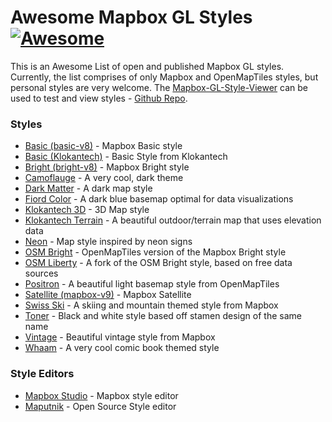 # Awesome Mapbox GL Styles [![Awesome](https://cdn.rawgit.com/sindresorhus/awesome/d7305f38d29fed78fa85652e3a63e154dd8e8829/media/badge.svg)](https://github.com/sindresorhus/awesome)

This is an Awesome List of open and published Mapbox GL styles.  Currently, the list comprises of only Mapbox and OpenMapTiles styles, but personal styles are very welcome.  The [Mapbox-GL-Style-Viewer](http://natsmaps.com/mapbox-gl-style-viewer/dist/dev/index.html) can be used to test and view styles - [Github Repo](https://github.com/NatEvatt/mapbox-gl-style-viewer).


### Styles

- [Basic (basic-v8)](https://github.com/mapbox/mapbox-gl-styles) - Mapbox Basic style
- [Basic (Klokantech)](https://github.com/openmaptiles/klokantech-basic-gl-style) - Basic Style from Klokantech
- [Bright (bright-v8)](https://github.com/mapbox/mapbox-gl-styles/blob/master/styles/bright-v8.json) - Mapbox Bright style
- [Camoflauge](https://github.com/jingsam/mapbox-gl-styles/blob/master/Camouflage.json) - A very cool, dark theme
- [Dark Matter](https://github.com/openmaptiles/dark-matter-gl-style) - A dark map style
- [Fiord Color](https://github.com/openmaptiles/fiord-color-gl-style) - A dark blue basemap optimal for data visualizations
- [Klokantech 3D](https://github.com/openmaptiles/klokantech-3d-gl-style) - 3D Map style
- [Klokantech Terrain](https://github.com/openmaptiles/klokantech-terrain-gl-style) - A beautiful outdoor/terrain map that uses elevation data
- [Neon](https://github.com/NatEvatt/awesome-mapbox-gl-styles/tree/master/styles/Neon) - Map style inspired by neon signs
- [OSM Bright](https://github.com/openmaptiles/osm-bright-gl-style) - OpenMapTiles version of the Mapbox Bright style
- [OSM Liberty](https://github.com/lukasmartinelli/osm-liberty) - A fork of the OSM Bright style, based on free data sources
- [Positron](https://github.com/openmaptiles/positron-gl-style) - A beautiful light basemap style from OpenMapTiles
- [Satellite (mapbox-v9)](https://github.com/mapbox/mapbox-gl-styles) - Mapbox Satellite
- [Swiss Ski](https://github.com/mapbox/mapbox-gl-swiss-ski-style) - A skiing and mountain themed style from Mapbox
- [Toner](https://github.com/openmaptiles/toner-gl-style) - Black and white style based off stamen design of the same name 
- [Vintage](https://github.com/mapbox/mapbox-gl-vintage-style) - Beautiful vintage style from Mapbox 
- [Whaam](https://github.com/mapbox/mapbox-gl-whaam-style) - A very cool comic book themed style

### Style Editors
- [Mapbox Studio](https://www.mapbox.com/mapbox-studio/) - Mapbox style editor
- [Maputnik](http://maputnik.com/) - Open Source Style editor
